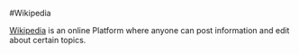 #Wikipedia

[Wikipedia](https://www.wikipedia.com) is an online Platform where anyone can post information and edit about certain topics.